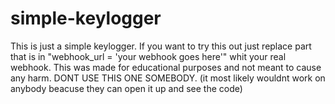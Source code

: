 # simple-keylogger
This is just a simple keylogger. 
If you want to try this out just replace part that is in "webhook_url = 'your webhook goes here'" whit your real webhook.
This was made for educational purposes and not meant to cause any harm.
DONT USE THIS ONE SOMEBODY. (it most likely wouldnt work on anybody beacuse they can open it up and see the code)
